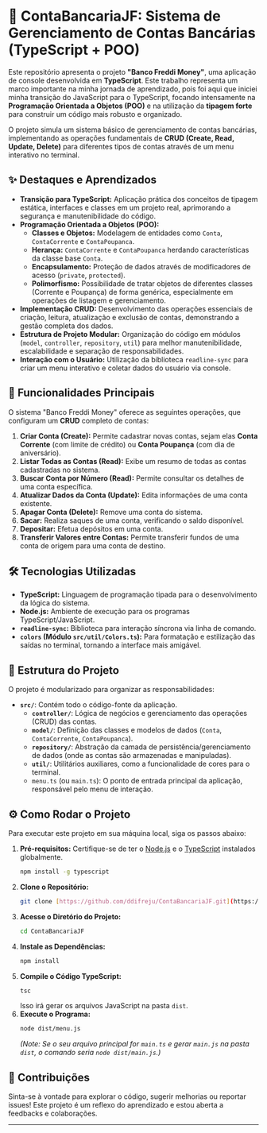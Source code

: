 # 🏦 ContaBancariaJF: Sistema de Gerenciamento de Contas Bancárias (TypeScript + POO)

Este repositório apresenta o projeto **"Banco Freddi Money"**, uma aplicação de console desenvolvida em **TypeScript**. Este trabalho representa um marco importante na minha jornada de aprendizado, pois foi aqui que iniciei minha transição do JavaScript para o TypeScript, focando intensamente na **Programação Orientada a Objetos (POO)** e na utilização da **tipagem forte** para construir um código mais robusto e organizado.

O projeto simula um sistema básico de gerenciamento de contas bancárias, implementando as operações fundamentais de **CRUD (Create, Read, Update, Delete)** para diferentes tipos de contas através de um menu interativo no terminal.

## ✨ Destaques e Aprendizados

* **Transição para TypeScript:** Aplicação prática dos conceitos de tipagem estática, interfaces e classes em um projeto real, aprimorando a segurança e manutenibilidade do código.
* **Programação Orientada a Objetos (POO):**
    * **Classes e Objetos:** Modelagem de entidades como `Conta`, `ContaCorrente` e `ContaPoupanca`.
    * **Herança:** `ContaCorrente` e `ContaPoupanca` herdando características da classe base `Conta`.
    * **Encapsulamento:** Proteção de dados através de modificadores de acesso (`private`, `protected`).
    * **Polimorfismo:** Possibilidade de tratar objetos de diferentes classes (Corrente e Poupança) de forma genérica, especialmente em operações de listagem e gerenciamento.
* **Implementação CRUD:** Desenvolvimento das operações essenciais de criação, leitura, atualização e exclusão de contas, demonstrando a gestão completa dos dados.
* **Estrutura de Projeto Modular:** Organização do código em módulos (`model`, `controller`, `repository`, `util`) para melhor manutenibilidade, escalabilidade e separação de responsabilidades.
* **Interação com o Usuário:** Utilização da biblioteca `readline-sync` para criar um menu interativo e coletar dados do usuário via console.

## 🚀 Funcionalidades Principais

O sistema "Banco Freddi Money" oferece as seguintes operações, que configuram um **CRUD** completo de contas:

1.  **Criar Conta (Create):** Permite cadastrar novas contas, sejam elas **Conta Corrente** (com limite de crédito) ou **Conta Poupança** (com dia de aniversário).
2.  **Listar Todas as Contas (Read):** Exibe um resumo de todas as contas cadastradas no sistema.
3.  **Buscar Conta por Número (Read):** Permite consultar os detalhes de uma conta específica.
4.  **Atualizar Dados da Conta (Update):** Edita informações de uma conta existente.
5.  **Apagar Conta (Delete):** Remove uma conta do sistema.
6.  **Sacar:** Realiza saques de uma conta, verificando o saldo disponível.
7.  **Depositar:** Efetua depósitos em uma conta.
8.  **Transferir Valores entre Contas:** Permite transferir fundos de uma conta de origem para uma conta de destino.

## 🛠️ Tecnologias Utilizadas

* **TypeScript:** Linguagem de programação tipada para o desenvolvimento da lógica do sistema.
* **Node.js:** Ambiente de execução para os programas TypeScript/JavaScript.
* **`readline-sync`:** Biblioteca para interação síncrona via linha de comando.
* **`colors` (Módulo `src/util/Colors.ts`):** Para formatação e estilização das saídas no terminal, tornando a interface mais amigável.

## 📁 Estrutura do Projeto

O projeto é modularizado para organizar as responsabilidades:

* **`src/`**: Contém todo o código-fonte da aplicação.
    * **`controller/`**: Lógica de negócios e gerenciamento das operações (CRUD) das contas.
    * **`model/`**: Definição das classes e modelos de dados (`Conta`, `ContaCorrente`, `ContaPoupanca`).
    * **`repository/`**: Abstração da camada de persistência/gerenciamento de dados (onde as contas são armazenadas e manipuladas).
    * **`util/`**: Utilitários auxiliares, como a funcionalidade de cores para o terminal.
    * `menu.ts` (ou `main.ts`): O ponto de entrada principal da aplicação, responsável pelo menu de interação.

## ⚙️ Como Rodar o Projeto

Para executar este projeto em sua máquina local, siga os passos abaixo:

1.  **Pré-requisitos:** Certifique-se de ter o [Node.js](https://nodejs.org/en/download/) e o [TypeScript](https://www.typescriptlang.org/download) instalados globalmente.
    ```bash
    npm install -g typescript
    ```
2.  **Clone o Repositório:**
    ```bash
    git clone [https://github.com/ddifreju/ContaBancariaJF.git](https://github.com/ddifreju/ContaBancariaJF.git)
    ```
3.  **Acesse o Diretório do Projeto:**
    ```bash
    cd ContaBancariaJF
    ```
4.  **Instale as Dependências:**
    ```bash
    npm install
    ```
5.  **Compile o Código TypeScript:**
    ```bash
    tsc
    ```
    Isso irá gerar os arquivos JavaScript na pasta `dist`.
6.  **Execute o Programa:**
    ```bash
    node dist/menu.js
    ```
    *(Note: Se o seu arquivo principal for `main.ts` e gerar `main.js` na pasta `dist`, o comando seria `node dist/main.js`.)*

## 🤝 Contribuições

Sinta-se à vontade para explorar o código, sugerir melhorias ou reportar issues! Este projeto é um reflexo do aprendizado e estou aberta a feedbacks e colaborações.

---
